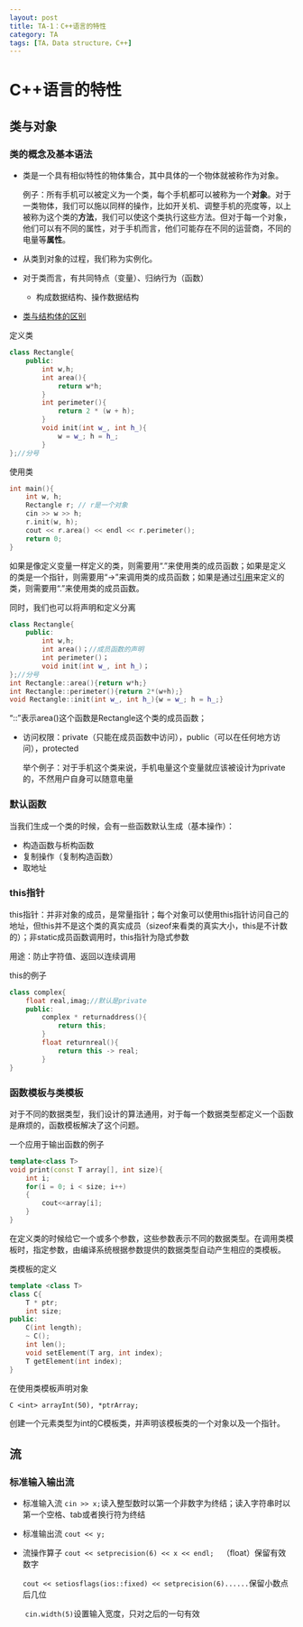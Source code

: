 ```yaml
---
layout: post
title: TA-1：C++语言的特性
category: TA
tags: [TA，Data structure，C++]
---
```


# C++语言的特性

## 类与对象

### 类的概念及基本语法

- 类是一个具有相似特性的物体集合，其中具体的一个物体就被称作为对象。

  例子：所有手机可以被定义为一个类，每个手机都可以被称为一个**对象**。对于一类物体，我们可以施以同样的操作，比如开关机、调整手机的亮度等，以上被称为这个类的**方法**，我们可以使这个类执行这些方法。但对于每一个对象，他们可以有不同的属性，对于手机而言，他们可能存在不同的运营商，不同的电量等**属性**。

- 从类到对象的过程，我们称为实例化。
- 对于类而言，有共同特点（变量）、归纳行为（函数）
  - 构成数据结构、操作数据结构
- [类与结构体的区别](https://zhidao.baidu.com/question/115443908.html)

定义类

```c++
class Rectangle{
	public:
		int w,h;
		int area(){
			return w*h;
		}
		int perimeter(){
			return 2 * (w + h);
		}
		void init(int w_, int h_){
			w = w_; h = h_;
		}
};//分号
```

使用类

```c++
int main(){
	int w, h;
	Rectangle r; // r是一个对象
	cin >> w >> h;
	r.init(w, h);
	cout << r.area() << endl << r.perimeter();
	return 0;
}
```

如果是像定义变量一样定义的类，则需要用“.”来使用类的成员函数；如果是定义的类是一个指针，则需要用“->”来调用类的成员函数；如果是通过[引用](https://www.cnblogs.com/Mr-xu/archive/2012/08/07/2626973.html)来定义的类，则需要用“.”来使用类的成员函数。

同时，我们也可以将声明和定义分离

```c++
class Rectangle{
	public:
		int w,h;
		int area()；//成员函数的声明
		int perimeter()；
		void init(int w_, int h_)；
};//分号
int Rectangle::area(){return w*h;}
int Rectangle::perimeter(){return 2*(w+h);}
void Rectangle::init(int w_, int h_){w = w_; h = h_;}

```

“::”表示area()这个函数是Rectangle这个类的成员函数；

- 访问权限：private（只能在成员函数中访问），public（可以在任何地方访问），protected

  举个例子：对于手机这个类来说，手机电量这个变量就应该被设计为private的，不然用户自身可以随意电量

### 默认函数

当我们生成一个类的时候，会有一些函数默认生成（基本操作）：

- 构造函数与析构函数
- 复制操作（复制构造函数）
- 取地址

### this指针

this指针：并非对象的成员，是常量指针；每个对象可以使用this指针访问自己的地址，但this并不是这个类的真实成员（sizeof来看类的真实大小，this是不计数的）；非static成员函数调用时，this指针为隐式参数

用途：防止字符值、返回以连续调用

this的例子

```c++
class complex{
	float real,imag;//默认是private
	public:
		complex * returnaddress(){
			return this;
		}
		float returnreal(){
			return this -> real;
		}
}
```

### 函数模板与类模板

对于不同的数据类型，我们设计的算法通用，对于每一个数据类型都定义一个函数是麻烦的，函数模板解决了这个问题。

一个应用于输出函数的例子

```c++
template<class T>
void print(const T array[], int size){
	int i;
	for(i = 0; i < size; i++)
	{
		cout<<array[i];
	}
}
```

在定义类的时候给它一个或多个参数，这些参数表示不同的数据类型。在调用类模板时，指定参数，由编译系统根据参数提供的数据类型自动产生相应的类模板。

类模板的定义

```c++
template <class T>
class C{
	T * ptr;
	int size;
public:
	C(int length);
	~ C();
	int len();
	void setElement(T arg, int index);
	T getElement(int index);
}
```

在使用类模板声明对象

 `C <int> arrayInt(50), *ptrArray;`

创建一个元素类型为int的C模板类，并声明该模板类的一个对象以及一个指针。

## 流

### 标准输入输出流

- 标准输入流 `cin >> x;`读入整型数时以第一个非数字为终结；读入字符串时以第一个空格、tab或者换行符为终结
- 标准输出流 `cout << y;`

- 流操作算子 `cout << setprecision(6) << x << endl;  `（float）保留有效数字

  ​					`cout << setiosflags(ios::fixed) << setprecision(6)......`保留小数点后几位

  ​					`cin.width(5)`设置输入宽度，只对之后的一句有效

  

